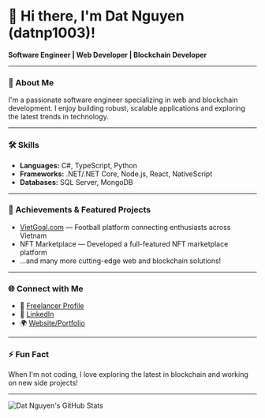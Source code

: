 # 👋 Hi there, I'm Dat Nguyen (datnp1003)!

**Software Engineer | Web Developer | Blockchain Developer**

---

### 💼 About Me
I'm a passionate software engineer specializing in web and blockchain development. I enjoy building robust, scalable applications and exploring the latest trends in technology.

---

### 🛠️ Skills

- **Languages:** C#, TypeScript, Python
- **Frameworks:** .NET/.NET Core, Node.js, React, NativeScript
- **Databases:** SQL Server, MongoDB

---

### 🚀 Achievements & Featured Projects

- [VietGoal.com](https://vietgoal.com) — Football platform connecting enthusiasts across Vietnam
- NFT Marketplace — Developed a full-featured NFT marketplace platform
- ...and many more cutting-edge web and blockchain solutions!

---

### 🌐 Connect with Me

- 💼 [Freelancer Profile](https://www.freelancer.com/u/MrDAT)
- 🔗 [LinkedIn](https://www.linkedin.com/in/dat-nguyen-2670a1b3/)
- 🌍 [Website/Portfolio](https://datnp.com)

---

### ⚡ Fun Fact

When I'm not coding, I love exploring the latest in blockchain and working on new side projects!

---

![Dat Nguyen's GitHub Stats](https://github-readme-stats.vercel.app/api?username=datnp1003&show_icons=true&theme=radical)
